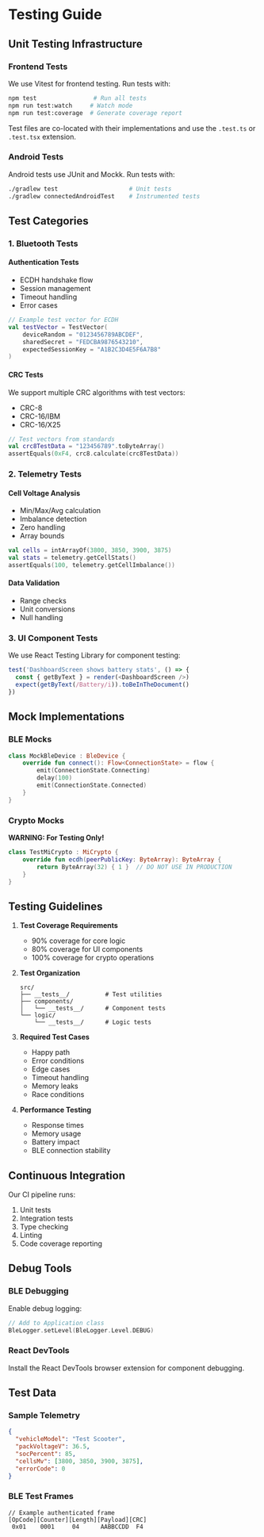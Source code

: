 # Testing Guide

## Unit Testing Infrastructure

### Frontend Tests

We use Vitest for frontend testing. Run tests with:

```bash
npm test                # Run all tests
npm run test:watch     # Watch mode
npm run test:coverage  # Generate coverage report
```

Test files are co-located with their implementations and use the `.test.ts` or `.test.tsx` extension.

### Android Tests

Android tests use JUnit and Mockk. Run tests with:

```bash
./gradlew test                    # Unit tests
./gradlew connectedAndroidTest    # Instrumented tests
```

## Test Categories

### 1. Bluetooth Tests

#### Authentication Tests
- ECDH handshake flow
- Session management
- Timeout handling
- Error cases

```kotlin
// Example test vector for ECDH
val testVector = TestVector(
    deviceRandom = "0123456789ABCDEF",
    sharedSecret = "FEDCBA9876543210",
    expectedSessionKey = "A1B2C3D4E5F6A7B8"
)
```

#### CRC Tests
We support multiple CRC algorithms with test vectors:

- CRC-8
- CRC-16/IBM
- CRC-16/X25

```kotlin
// Test vectors from standards
val crc8TestData = "123456789".toByteArray()
assertEquals(0xF4, crc8.calculate(crc8TestData))
```

### 2. Telemetry Tests

#### Cell Voltage Analysis
- Min/Max/Avg calculation
- Imbalance detection
- Zero handling
- Array bounds

```kotlin
val cells = intArrayOf(3800, 3850, 3900, 3875)
val stats = telemetry.getCellStats()
assertEquals(100, telemetry.getCellImbalance())
```

#### Data Validation
- Range checks
- Unit conversions
- Null handling

### 3. UI Component Tests

We use React Testing Library for component testing:

```typescript
test('DashboardScreen shows battery stats', () => {
  const { getByText } = render(<DashboardScreen />)
  expect(getByText(/Battery/i)).toBeInTheDocument()
})
```

## Mock Implementations

### BLE Mocks

```kotlin
class MockBleDevice : BleDevice {
    override fun connect(): Flow<ConnectionState> = flow {
        emit(ConnectionState.Connecting)
        delay(100)
        emit(ConnectionState.Connected)
    }
}
```

### Crypto Mocks

**WARNING: For Testing Only!**

```kotlin
class TestMiCrypto : MiCrypto {
    override fun ecdh(peerPublicKey: ByteArray): ByteArray {
        return ByteArray(32) { 1 }  // DO NOT USE IN PRODUCTION
    }
}
```

## Testing Guidelines

1. **Test Coverage Requirements**
   - 90% coverage for core logic
   - 80% coverage for UI components
   - 100% coverage for crypto operations

2. **Test Organization**
   ```
   src/
   ├── __tests__/          # Test utilities
   ├── components/
   │   └── __tests__/      # Component tests
   └── logic/
       └── __tests__/      # Logic tests
   ```

3. **Required Test Cases**
   - Happy path
   - Error conditions
   - Edge cases
   - Timeout handling
   - Memory leaks
   - Race conditions

4. **Performance Testing**
   - Response times
   - Memory usage
   - Battery impact
   - BLE connection stability

## Continuous Integration

Our CI pipeline runs:
1. Unit tests
2. Integration tests
3. Type checking
4. Linting
5. Code coverage reporting

## Debug Tools

### BLE Debugging

Enable debug logging:

```kotlin
// Add to Application class
BleLogger.setLevel(BleLogger.Level.DEBUG)
```

### React DevTools

Install the React DevTools browser extension for component debugging.

## Test Data

### Sample Telemetry

```json
{
  "vehicleModel": "Test Scooter",
  "packVoltageV": 36.5,
  "socPercent": 85,
  "cellsMv": [3800, 3850, 3900, 3875],
  "errorCode": 0
}
```

### BLE Test Frames

```
// Example authenticated frame
[OpCode][Counter][Length][Payload][CRC]
 0x01    0001     04      AABBCCDD  F4
```
